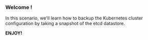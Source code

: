 
<br>

### Welcome !

In this scenario, we'll learn how to backup the Kubernetes cluster configuration by taking a snapshot of the etcd datastore.

**ENJOY!**
